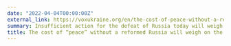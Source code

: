 ```yaml
---
date: "2022-04-04T00:00:00Z"
external_link: https://voxukraine.org/en/the-cost-of-peace-without-a-reformed-russia-will-weigh-on-the-world-for-generations/
summary: Insufficient action for the defeat of Russia today will weigh on the world for generations, spiraling into a new arms race. 
title: The cost of “peace” without a reformed Russia will weigh on the world for generations
---
```

